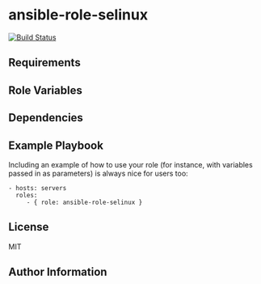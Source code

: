 ansible-role-selinux
=========

[![Build Status](https://travis-ci.org/CSC-IT-Center-for-Science/ansible-role-selinux.svg?branch=master)](https://travis-ci.org/CSC-IT-Center-for-Science/ansible-role-selinux)

Requirements
------------


Role Variables
--------------


Dependencies
------------


Example Playbook
----------------

Including an example of how to use your role (for instance, with variables passed in as parameters) is always nice for users too:

    - hosts: servers
      roles:
         - { role: ansible-role-selinux }

License
-------

MIT

Author Information
------------------

